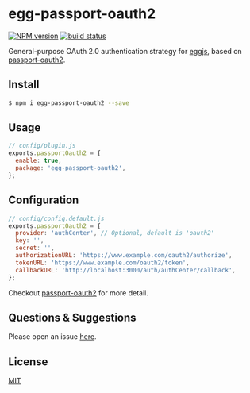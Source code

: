 # egg-passport-oauth2

[![NPM version][npm-image]][npm-url]
[![build status][travis-image]][travis-url]

[npm-image]: https://img.shields.io/npm/v/egg-passport-oauth2.svg?style=flat-square
[npm-url]: https://npmjs.org/package/egg-passport-oauth2
[travis-image]: https://img.shields.io/travis/Xuhao/egg-passport-oauth2.svg?style=flat-square
[travis-url]: https://travis-ci.org/Xuhao/egg-passport-oauth2

General-purpose OAuth 2.0 authentication strategy for [eggjs](https://github.com/eggjs/egg), based on [passport-oauth2](https://github.com/jaredhanson/passport-oauth2).

## Install

```bash
$ npm i egg-passport-oauth2 --save
```

## Usage

```js
// config/plugin.js
exports.passportOauth2 = {
  enable: true,
  package: 'egg-passport-oauth2',
};
```

## Configuration

```js
// config/config.default.js
exports.passportOauth2 = {
  provider: 'authCenter', // Optional, default is 'oauth2'
  key: '',
  secret: '',
  authorizationURL: 'https://www.example.com/oauth2/authorize',
  tokenURL: 'https://www.example.com/oauth2/token',
  callbackURL: 'http://localhost:3000/auth/authCenter/callback',
};
```

Checkout [passport-oauth2](https://github.com/jaredhanson/passport-oauth2) for more detail.

## Questions & Suggestions

Please open an issue [here](https://github.com/Xuhao/egg-passport-oauth2/issues).

## License

[MIT](LICENSE.txt)
